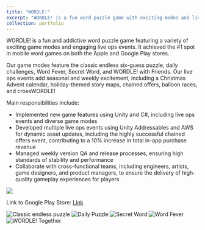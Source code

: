 ```yaml
---
title: "WORDLE!"
excerpt: "WORDLE! is a fun word puzzle game with exciting modes and live events, reaching #1 on Apple and Google Play stores. <br/><img src='/images/W_Icon.png' height='300' width='300'>"
collection: portfolio
---
```


WORDLE! is a fun and addictive word puzzle game featuring a variety of exciting game modes and engaging live ops events. 
It achieved the #1 spot in mobile word games on both the Apple and Google Play stores.

Our game modes feature the classic endless six-guess puzzle, daily challenges, Word Fever, Secret Word, and WORDLE! with
Friends. Our live ops events add seasonal and weekly excitement, including a Christmas Advent calendar, holiday-themed story maps, chained offers, balloon races, and crossWORDLE!

Main responsibilities include:

- Implemented new game features using Unity and C#, including live ops events and diverse game modes
- Developed multiple live ops events using Unity Addressables and AWS for dynamic asset updates, including the highly successful chained offers event, contributing to a 10% increase in total in-app purchase revenue
- Managed weekly version QA and release processes, ensuring high standards of stability and performance
- Collaborate with cross-functional teams, including engineers, artists, game designers, and product managers, to ensure the delivery of high-quality gameplay experiences for players

[<img src='/images/AppStore.png'>](https://apps.apple.com/us/app/wordle/id1095569891)

Link to Google Play Store: [Link](https://play.google.com/store/apps/details?id=com.vottzapps.wordle)

![Classic endless puzzle](/images/W_Classic.jpg)
![Daily Puzzle](/images/W_Calendar.jpg)
![Secret Word](/images/W_SW.jpg)
![Word Fever](/images/W_WF.jpg)
![WORDLE! Together](/images/W_WF_Menu.jpg)

